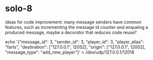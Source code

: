 # solo-8
ideas for code improvement:
many message senders have common features, such as incrementing the message id counter and enqueing a produced message, maybe a decorator that reduces code reuse?

echo '{"message_id": 3, "sender_id": 3, "player_id": 3, "player_alias": "farts", "destination": ["127.0.0.1", 12052], "origin": ["127.0.0.1", 12002], "message_type": "add_new_player"}' > /dev/udp/127.0.0.1/12018

